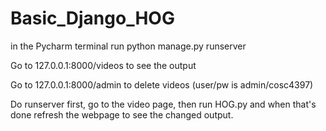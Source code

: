 # Basic_Django_HOG

in the Pycharm terminal run python manage.py runserver

Go to 127.0.0.1:8000/videos to see the output

Go to 127.0.0.1:8000/admin to delete videos (user/pw is admin/cosc4397)

Do runserver first, go to the video page, then run HOG.py and when that's done refresh the webpage to see the changed output.
